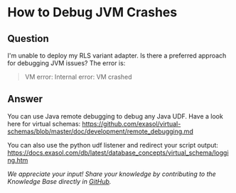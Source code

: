 # How to Debug JVM Crashes

## Question
I'm unable to deploy my RLS variant adapter.  Is there a preferred approach for debugging JVM issues?  The error is:
> VM error: Internal error: VM crashed 

## Answer
You can use Java remote debugging to debug any Java UDF.  Have a look here for virtual schemas: https://github.com/exasol/virtual-schemas/blob/master/doc/development/remote_debugging.md 

You can also use the python udf listener and redirect your script output:
https://docs.exasol.com/db/latest/database_concepts/virtual_schema/logging.htm

*We appreciate your input! Share your knowledge by contributing to the Knowledge Base directly in [GitHub](https://github.com/exasol/public-knowledgebase).* 